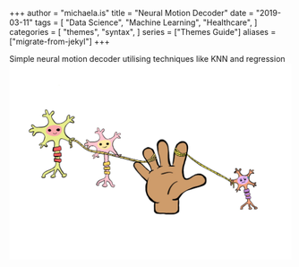 +++ 
author = "michaela.is"
title = "Neural Motion Decoder"
date = "2019-03-11"
tags = [
    "Data Science",
    "Machine Learning",
    "Healthcare",
]
categories = [
    "themes",
    "syntax",
]
series = ["Themes Guide"]
aliases = ["migrate-from-jekyl"]
+++

Simple neural motion decoder utilising techniques like KNN and regression
![PDF Embed](neurons.jpg)